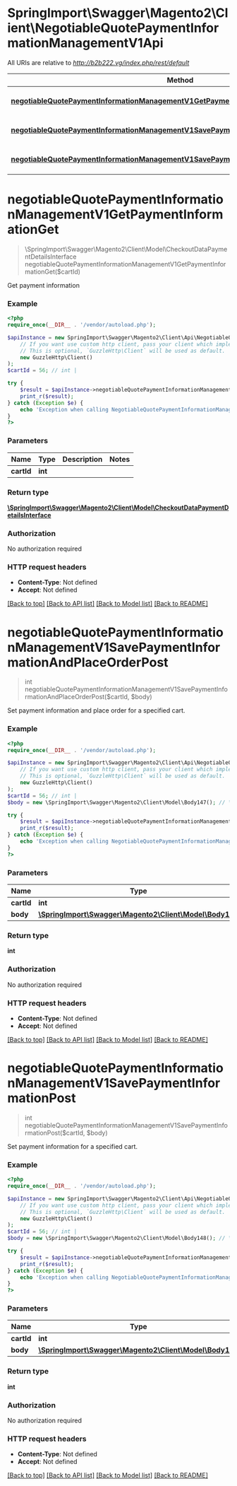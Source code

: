 # SpringImport\Swagger\Magento2\Client\NegotiableQuotePaymentInformationManagementV1Api

All URIs are relative to *http://b2b222.vg/index.php/rest/default*

Method | HTTP request | Description
------------- | ------------- | -------------
[**negotiableQuotePaymentInformationManagementV1GetPaymentInformationGet**](NegotiableQuotePaymentInformationManagementV1Api.md#negotiableQuotePaymentInformationManagementV1GetPaymentInformationGet) | **GET** /V1/negotiable-carts/{cartId}/payment-information | 
[**negotiableQuotePaymentInformationManagementV1SavePaymentInformationAndPlaceOrderPost**](NegotiableQuotePaymentInformationManagementV1Api.md#negotiableQuotePaymentInformationManagementV1SavePaymentInformationAndPlaceOrderPost) | **POST** /V1/negotiable-carts/{cartId}/payment-information | 
[**negotiableQuotePaymentInformationManagementV1SavePaymentInformationPost**](NegotiableQuotePaymentInformationManagementV1Api.md#negotiableQuotePaymentInformationManagementV1SavePaymentInformationPost) | **POST** /V1/negotiable-carts/{cartId}/set-payment-information | 


# **negotiableQuotePaymentInformationManagementV1GetPaymentInformationGet**
> \SpringImport\Swagger\Magento2\Client\Model\CheckoutDataPaymentDetailsInterface negotiableQuotePaymentInformationManagementV1GetPaymentInformationGet($cartId)



Get payment information

### Example
```php
<?php
require_once(__DIR__ . '/vendor/autoload.php');

$apiInstance = new SpringImport\Swagger\Magento2\Client\Api\NegotiableQuotePaymentInformationManagementV1Api(
    // If you want use custom http client, pass your client which implements `GuzzleHttp\ClientInterface`.
    // This is optional, `GuzzleHttp\Client` will be used as default.
    new GuzzleHttp\Client()
);
$cartId = 56; // int | 

try {
    $result = $apiInstance->negotiableQuotePaymentInformationManagementV1GetPaymentInformationGet($cartId);
    print_r($result);
} catch (Exception $e) {
    echo 'Exception when calling NegotiableQuotePaymentInformationManagementV1Api->negotiableQuotePaymentInformationManagementV1GetPaymentInformationGet: ', $e->getMessage(), PHP_EOL;
}
?>
```

### Parameters

Name | Type | Description  | Notes
------------- | ------------- | ------------- | -------------
 **cartId** | **int**|  |

### Return type

[**\SpringImport\Swagger\Magento2\Client\Model\CheckoutDataPaymentDetailsInterface**](../Model/CheckoutDataPaymentDetailsInterface.md)

### Authorization

No authorization required

### HTTP request headers

 - **Content-Type**: Not defined
 - **Accept**: Not defined

[[Back to top]](#) [[Back to API list]](../../README.md#documentation-for-api-endpoints) [[Back to Model list]](../../README.md#documentation-for-models) [[Back to README]](../../README.md)

# **negotiableQuotePaymentInformationManagementV1SavePaymentInformationAndPlaceOrderPost**
> int negotiableQuotePaymentInformationManagementV1SavePaymentInformationAndPlaceOrderPost($cartId, $body)



Set payment information and place order for a specified cart.

### Example
```php
<?php
require_once(__DIR__ . '/vendor/autoload.php');

$apiInstance = new SpringImport\Swagger\Magento2\Client\Api\NegotiableQuotePaymentInformationManagementV1Api(
    // If you want use custom http client, pass your client which implements `GuzzleHttp\ClientInterface`.
    // This is optional, `GuzzleHttp\Client` will be used as default.
    new GuzzleHttp\Client()
);
$cartId = 56; // int | 
$body = new \SpringImport\Swagger\Magento2\Client\Model\Body147(); // \SpringImport\Swagger\Magento2\Client\Model\Body147 | 

try {
    $result = $apiInstance->negotiableQuotePaymentInformationManagementV1SavePaymentInformationAndPlaceOrderPost($cartId, $body);
    print_r($result);
} catch (Exception $e) {
    echo 'Exception when calling NegotiableQuotePaymentInformationManagementV1Api->negotiableQuotePaymentInformationManagementV1SavePaymentInformationAndPlaceOrderPost: ', $e->getMessage(), PHP_EOL;
}
?>
```

### Parameters

Name | Type | Description  | Notes
------------- | ------------- | ------------- | -------------
 **cartId** | **int**|  |
 **body** | [**\SpringImport\Swagger\Magento2\Client\Model\Body147**](../Model/Body147.md)|  | [optional]

### Return type

**int**

### Authorization

No authorization required

### HTTP request headers

 - **Content-Type**: Not defined
 - **Accept**: Not defined

[[Back to top]](#) [[Back to API list]](../../README.md#documentation-for-api-endpoints) [[Back to Model list]](../../README.md#documentation-for-models) [[Back to README]](../../README.md)

# **negotiableQuotePaymentInformationManagementV1SavePaymentInformationPost**
> int negotiableQuotePaymentInformationManagementV1SavePaymentInformationPost($cartId, $body)



Set payment information for a specified cart.

### Example
```php
<?php
require_once(__DIR__ . '/vendor/autoload.php');

$apiInstance = new SpringImport\Swagger\Magento2\Client\Api\NegotiableQuotePaymentInformationManagementV1Api(
    // If you want use custom http client, pass your client which implements `GuzzleHttp\ClientInterface`.
    // This is optional, `GuzzleHttp\Client` will be used as default.
    new GuzzleHttp\Client()
);
$cartId = 56; // int | 
$body = new \SpringImport\Swagger\Magento2\Client\Model\Body148(); // \SpringImport\Swagger\Magento2\Client\Model\Body148 | 

try {
    $result = $apiInstance->negotiableQuotePaymentInformationManagementV1SavePaymentInformationPost($cartId, $body);
    print_r($result);
} catch (Exception $e) {
    echo 'Exception when calling NegotiableQuotePaymentInformationManagementV1Api->negotiableQuotePaymentInformationManagementV1SavePaymentInformationPost: ', $e->getMessage(), PHP_EOL;
}
?>
```

### Parameters

Name | Type | Description  | Notes
------------- | ------------- | ------------- | -------------
 **cartId** | **int**|  |
 **body** | [**\SpringImport\Swagger\Magento2\Client\Model\Body148**](../Model/Body148.md)|  | [optional]

### Return type

**int**

### Authorization

No authorization required

### HTTP request headers

 - **Content-Type**: Not defined
 - **Accept**: Not defined

[[Back to top]](#) [[Back to API list]](../../README.md#documentation-for-api-endpoints) [[Back to Model list]](../../README.md#documentation-for-models) [[Back to README]](../../README.md)

